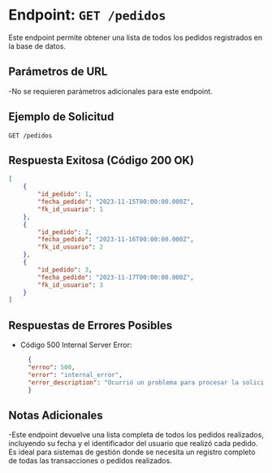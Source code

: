 # Endpoint: `GET /pedidos`
Este endpoint permite obtener una lista de todos los pedidos registrados en la base de datos.
## Parámetros de URL
-No se requieren parámetros adicionales para este endpoint.

## Ejemplo de Solicitud
```http
GET /pedidos
```

## Respuesta Exitosa (Código 200 OK)
```json
[
    {
        "id_pedido": 1,
        "fecha_pedido": "2023-11-15T00:00:00.000Z",
        "fk_id_usuario": 1
    },
    {
        "id_pedido": 2,
        "fecha_pedido": "2023-11-16T00:00:00.000Z",
        "fk_id_usuario": 2
    },
    {
        "id_pedido": 3,
        "fecha_pedido": "2023-11-17T00:00:00.000Z",
        "fk_id_usuario": 3
    }
]
```

## Respuestas de Errores Posibles
- Código 500 Internal Server Error:

  ```json
    {
    "errno": 500,
    "error": "internal_error",
    "error_description": "Ocurrió un problema para procesar la solicitud."
    }
  ```


## Notas Adicionales

-Este endpoint devuelve una lista completa de todos los pedidos realizados, incluyendo su fecha y el identificador del usuario que realizó cada pedido. Es ideal para sistemas de gestión donde se necesita un registro completo de todas las transacciones o pedidos realizados.